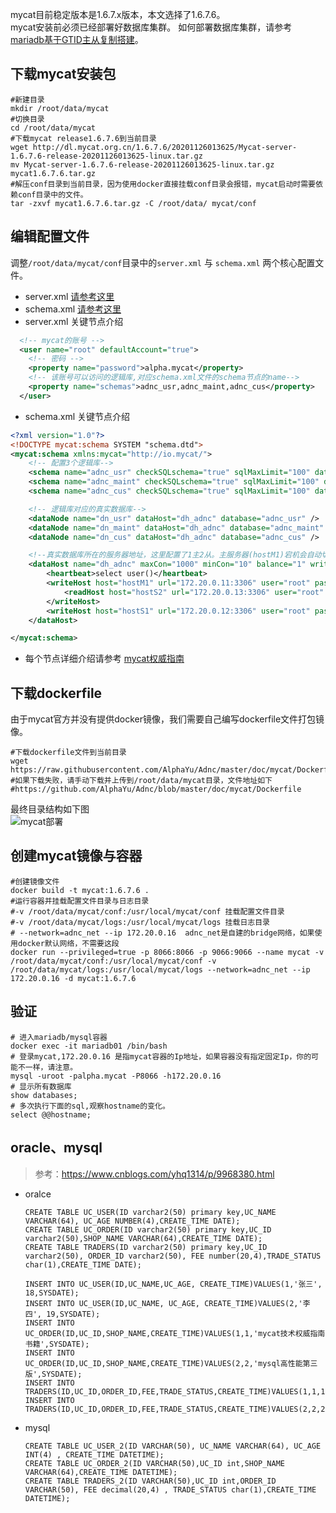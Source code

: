 mycat目前稳定版本是1.6.7.x版本，本文选择了1.6.7.6。    
mycat安装前必须已经部署好数据库集群。
如何部署数据库集群，请参考<a href="https://github.com/AlphaYu/Adnc/tree/master/doc/mariadb" target="_blank" title="mariadb基于GTID主从复制搭建">mariadb基于GTID主从复制搭建</a>。

## 下载mycat安装包

```shell
#新建目录
mkdir /root/data/mycat
#切换目录
cd /root/data/mycat
#下载mycat release1.6.7.6到当前目录
wget http://dl.mycat.org.cn/1.6.7.6/20201126013625/Mycat-server-1.6.7.6-release-20201126013625-linux.tar.gz
mv Mycat-server-1.6.7.6-release-20201126013625-linux.tar.gz mycat1.6.7.6.tar.gz
#解压conf目录到当前目录，因为使用docker直接挂载conf目录会报错，mycat启动时需要依赖conf目录中的文件。
tar -zxvf mycat1.6.7.6.tar.gz -C /root/data/ mycat/conf
```

## 编辑配置文件

调整`/root/data/mycat/conf`目录中的`server.xml` 与 `schema.xml` 两个核心配置文件。
- server.xml <a href="https://github.com/AlphaYu/Adnc/blob/master/doc/mycat/server.xml">请参考这里</a>  
- schema.xml <a href="https://github.com/AlphaYu/Adnc/blob/master/doc/mycat/schema.xml">请参考这里</a>
- server.xml 关键节点介绍
```xml
  <!-- mycat的账号 -->
  <user name="root" defaultAccount="true"> 
    <!-- 密码 -->
    <property name="password">alpha.mycat</property>  
    <!-- 该账号可以访问的逻辑库,对应schema.xml文件的schema节点的name-->
    <property name="schemas">adnc_usr,adnc_maint,adnc_cus</property> 
  </user> 
```
- schema.xml 关键节点介绍
```xml
<?xml version="1.0"?>
<!DOCTYPE mycat:schema SYSTEM "schema.dtd">
<mycat:schema xmlns:mycat="http://io.mycat/">
    <!-- 配置3个逻辑库-->
	<schema name="adnc_usr" checkSQLschema="true" sqlMaxLimit="100" dataNode="dn_usr"></schema>
	<schema name="adnc_maint" checkSQLschema="true" sqlMaxLimit="100" dataNode="dn_maint"></schema>
	<schema name="adnc_cus" checkSQLschema="true" sqlMaxLimit="100" dataNode="dn_cus"></schema>

    <!-- 逻辑库对应的真实数据库-->
	<dataNode name="dn_usr" dataHost="dh_adnc" database="adnc_usr" />
	<dataNode name="dn_maint" dataHost="dh_adnc" database="adnc_maint" />
	<dataNode name="dn_cus" dataHost="dh_adnc" database="adnc_cus" />

    <!--真实数据库所在的服务器地址，这里配置了1主2从。主服务器(hostM1)宕机会自动切换到(hostS1) -->
	<dataHost name="dh_adnc" maxCon="1000" minCon="10" balance="1" writeType="0" dbType="mysql" dbDriver="native">
		<heartbeat>select user()</heartbeat>
		<writeHost host="hostM1" url="172.20.0.11:3306" user="root" password="alpha.abc" >
			<readHost host="hostS2" url="172.20.0.13:3306" user="root" password="alpha.abc" />
		</writeHost>
		<writeHost host="hostS1" url="172.20.0.12:3306" user="root" password="alpha.abc" />
	</dataHost>

</mycat:schema>
```
- 每个节点详细介绍请参考 <a href="http://www.mycat.org.cn/document/mycat-definitive-guide.pdf" target="_blank">mycat权威指南</a>

## 下载dockerfile
由于mycat官方并没有提供docker镜像，我们需要自己编写dockerfile文件打包镜像。
```shell
#下载dockerfile文件到当前目录
wget https://raw.githubusercontent.com/AlphaYu/Adnc/master/doc/mycat/Dockerfile
#如果下载失败，请手动下载并上传到/root/data/mycat目录，文件地址如下
#https://github.com/AlphaYu/Adnc/blob/master/doc/mycat/Dockerfile
```
最终目录结构如下图<br/>
![mycat部署](https://aspdotnetcore.net/wp-content/uploads/2020/12/mycat_dir.jpg)

## 创建mycat镜像与容器
```shell
#创建镜像文件
docker build -t mycat:1.6.7.6 .
#运行容器并挂载配置文件目录与日志目录
#-v /root/data/mycat/conf:/usr/local/mycat/conf 挂载配置文件目录
#-v /root/data/mycat/logs:/usr/local/mycat/logs 挂载日志目录
# --network=adnc_net --ip 172.20.0.16  adnc_net是自建的bridge网络，如果使用docker默认网络，不需要这段
docker run --privileged=true -p 8066:8066 -p 9066:9066 --name mycat -v /root/data/mycat/conf:/usr/local/mycat/conf -v /root/data/mycat/logs:/usr/local/mycat/logs --network=adnc_net --ip 172.20.0.16 -d mycat:1.6.7.6
```
## 验证
```shell
# 进入mariadb/mysql容器
docker exec -it mariadb01 /bin/bash
# 登录mycat,172.20.0.16 是指mycat容器的Ip地址，如果容器没有指定固定Ip，你的可能不一样，请注意。
mysql -uroot -palpha.mycat -P8066 -h172.20.0.16
# 显示所有数据库
show databases;
# 多次执行下面的sql,观察hostname的变化。
select @@hostname;
```





## oracle、mysql

> 参考：https://www.cnblogs.com/yhq1314/p/9968380.html

* oralce

  ```
  CREATE TABLE UC_USER(ID varchar2(50) primary key,UC_NAME VARCHAR(64), UC_AGE NUMBER(4),CREATE_TIME DATE);
  CREATE TABLE UC_ORDER(ID varchar2(50) primary key,UC_ID varchar2(50),SHOP_NAME VARCHAR(64),CREATE_TIME DATE);
  CREATE TABLE TRADERS(ID varchar2(50) primary key,UC_ID varchar2(50), ORDER_ID varchar2(50), FEE number(20,4),TRADE_STATUS char(1),CREATE_TIME DATE);
  
  INSERT INTO UC_USER(ID,UC_NAME,UC_AGE, CREATE_TIME)VALUES(1,'张三', 18,SYSDATE);
  INSERT INTO UC_USER(ID,UC_NAME, UC_AGE, CREATE_TIME)VALUES(2,'李四', 19,SYSDATE);
  INSERT INTO UC_ORDER(ID,UC_ID,SHOP_NAME,CREATE_TIME)VALUES(1,1,'mycat技术权威指南书籍',SYSDATE);
  INSERT INTO UC_ORDER(ID,UC_ID,SHOP_NAME,CREATE_TIME)VALUES(2,2,'mysql高性能第三版',SYSDATE);
  INSERT INTO TRADERS(ID,UC_ID,ORDER_ID,FEE,TRADE_STATUS,CREATE_TIME)VALUES(1,1,1,59,1,SYSDATE);
  INSERT INTO TRADERS(ID,UC_ID,ORDER_ID,FEE,TRADE_STATUS,CREATE_TIME)VALUES(2,2,2,119,1,SYSDATE);
  ```

* mysql

  ```
  CREATE TABLE UC_USER_2(ID VARCHAR(50), UC_NAME VARCHAR(64), UC_AGE INT(4) , CREATE_TIME DATETIME);
  CREATE TABLE UC_ORDER_2(ID VARCHAR(50),UC_ID int,SHOP_NAME VARCHAR(64),CREATE_TIME DATETIME);
  CREATE TABLE TRADERS_2(ID VARCHAR(50),UC_ID int,ORDER_ID VARCHAR(50), FEE decimal(20,4) , TRADE_STATUS char(1),CREATE_TIME DATETIME);
  ```

  